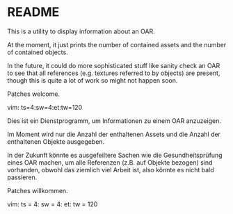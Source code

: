 # README #

This is a utility to display information about an OAR.

At the moment, it just prints the number of contained assets and the number of contained objects.

In the future, it could do more sophisticated stuff like sanity check an OAR to see that all references (e.g. textures
referred to by objects) are present, though this is quite a lot of work so might not happen soon.

Patches welcome.

vim: ts=4:sw=4:et:tw=120


Dies ist ein Dienstprogramm, um Informationen zu einem OAR anzuzeigen.

Im Moment wird nur die Anzahl der enthaltenen Assets und die Anzahl der enthaltenen Objekte ausgegeben.

In der Zukunft könnte es ausgefeiltere Sachen wie die Gesundheitsprüfung eines OAR machen, um alle Referenzen (z.B.
auf Objekte bezogen) sind vorhanden, obwohl das ziemlich viel Arbeit ist, also könnte es nicht bald passieren.

Patches willkommen.

vim: ts = 4: sw = 4: et: tw = 120